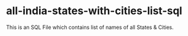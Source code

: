 # all-india-states-with-cities-list-sql
This is an SQL File which contains list of names of all States &amp; Cities.
